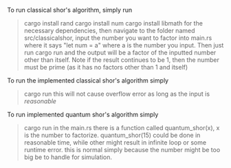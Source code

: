 To run classical shor's algorithm, simply run 
>cargo install rand
>cargo install num
>cargo install libmath
for the necessary dependencies, then navigate to the folder named src/classicalshor, input the number you want to factor into main.rs where it says
"let num = a" where a is the number you input. Then just run
>cargo run
and the output will be a factor of the inputted number other than itself. Note if the result continues to be 1, then the number must be prime (as it has no factors other than 1 and itself)

To run the implemented classical shor's algorithm simply
>cargo run 
this will not cause overflow error as long as the input is *reasonable*

To run implemented quantum shor's algorithm simply
>cargo run
in the main.rs there is a function called quantum_shor(x), x is the number to factorize.
quantum_shor(15) could be done in reasonable time, while other might result in infinite loop or some runtime error.
this is normal simply because the number might be too big be to handle for simulation.
